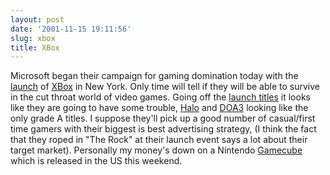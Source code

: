 ```yaml
---
layout: post
date: '2001-11-15 19:11:56'
slug: xbox
title: XBox
---
```


Microsoft began their campaign for gaming domination today with the [launch](http://www.xbox.com/news/0111/midnightmadness.htm) of [XBox](http://www.xbox.com) in New York. Only time will tell if they will be able to survive in the cut throat world of video games. Going off the [launch titles](http://xbox.ign.com/news/39879.html) it looks like they are going to have some trouble, [Halo](http://xbox.ign.com/reviews/15922.html) and [DOA3](http://xbox.ign.com/reviews/16249.html) looking like the only grade A titles. I suppose they'll pick up a good number of casual/first time gamers with their biggest is best advertising strategy, (I think the fact that they roped in "The Rock" at their launch event says a lot about their target market). Personally my money's down on a Nintendo [Gamecube](http://www.nintendogamecube.com/) which is released in the US this weekend.